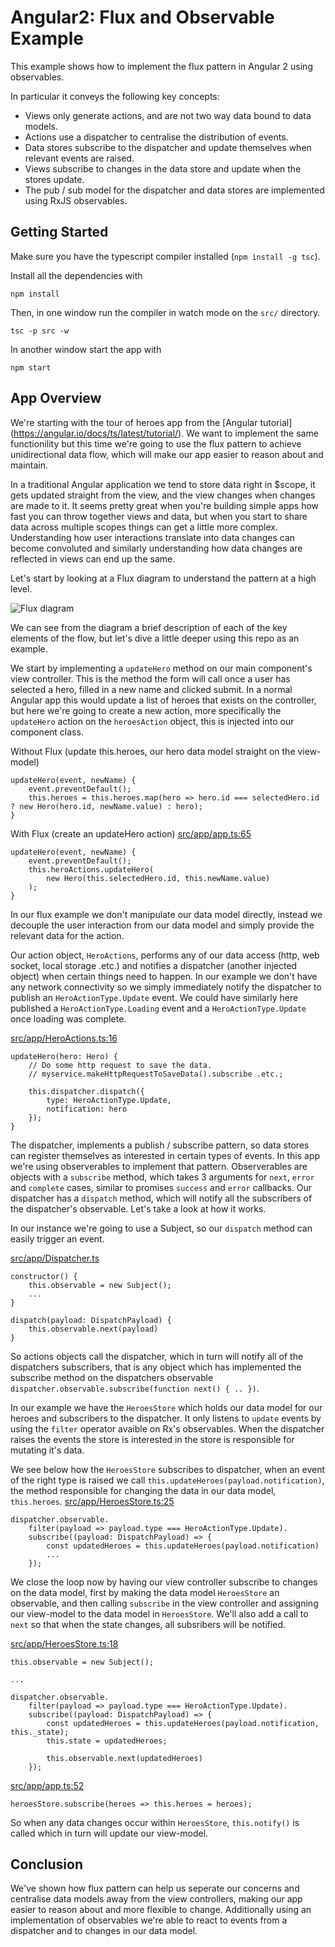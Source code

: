 Angular2: Flux and Observable Example
=====================================

This example shows how to implement the flux pattern in Angular 2 using observables.

In particular it conveys the following key concepts:
- Views only generate actions, and are not two way data bound to data models.
- Actions use a dispatcher to centralise the distribution of events.
- Data stores subscribe to the dispatcher and update themselves when relevant events are raised.
- Views subscribe to changes in the data store and update when the stores update.
- The pub / sub model for the dispatcher and data stores are implemented using RxJS observables.

Getting Started
---------------
Make sure you have the typescript compiler installed (`npm install -g tsc`).

Install all the dependencies with 
```
npm install
```

Then, in one window run the compiler in watch mode on the `src/` directory.
```
tsc -p src -w
```

In another window start the app with
```
npm start
```

App Overview
---------------

We're starting with the tour of heroes app from the [Angular tutorial] (https://angular.io/docs/ts/latest/tutorial/). We want to implement the same functionility but
this time we're going to use the flux pattern to achieve unidirectional data flow, which will make our app easier to reason about and maintain.

In a traditional Angular application we tend to store data right in $scope, it gets updated straight from the view, and the view changes when changes are made to it.
It seems pretty great when you're building simple apps how fast you can throw together views and data,
but when you start to share data across multiple scopes things can get a little more complex.
Understanding how user interactions translate into data changes can become convoluted and similarly understanding how data changes are reflected in views can end up the same. 

Let's start by looking at a Flux diagram to understand the pattern at a high level.

![Flux diagram](https://facebook.github.io/flux/img/flux-simple-f8-diagram-explained-1300w.png)  

We can see from the diagram a brief description of each of the key elements of the flow, but let's dive a little deeper using this repo as an example.

We start by implementing a `updateHero` method on our main component's view controller. This is the method the form will call once a user has selected a hero, filled in a new name and clicked submit.
In a normal Angular app this would update a list of heroes that exists on the controller, but here we're going to create a new action, more specifically the `updateHero` action on the `heroesAction` object, this is injected into our component class.

Without Flux (update this.heroes, our hero data model straight on the view-model)
```
updateHero(event, newName) {
	event.preventDefault();
	this.heroes = this.heroes.map(hero => hero.id === selectedHero.id ? new Hero(hero.id, newName.value) : hero);
}
```

With Flux (create an updateHero action)
[src/app/app.ts:65](https://github.com/edconolly/angular2-flux/blob/master/src/app/app.ts#L65)
```
updateHero(event, newName) {
	event.preventDefault();
	this.heroActions.updateHero(
		new Hero(this.selectedHero.id, this.newName.value)
	);
}
```

In our flux example we don't manipulate our data model directly, instead we decouple the user interaction from our data model and simply provide the relevant data for the action.

Our action object, `HeroActions`, performs any of our data access (http, web socket, local storage .etc.) and notifies a dispatcher (another injected object) when certain things need to happen.
In our example we don't have any network connectivity so we simply immediately notify the dispatcher to publish an `HeroActionType.Update` event.
We could have similarly here published a `HeroActionType.Loading` event and a `HeroActionType.Update` once loading was complete.

[src/app/HeroActions.ts:16](https://github.com/edconolly/angular2-flux/blob/master/src/app/HeroActions.ts#L16)
```
updateHero(hero: Hero) {
	// Do some http request to save the data.
	// myservice.makeHttpRequestToSaveData().subscribe .etc.;
	
	this.dispatcher.dispatch({
		type: HeroActionType.Update,
		notification: hero
	});
}
```

The dispatcher, implements a publish / subscribe pattern, so data stores can register themselves as interested in certain types of events.
In this app we're using observerables to implement that pattern. Observerables are objects with a `subscribe` method, which takes 3 arguments for `next`, `error` and `complete` cases, similar to promises `success` and `error` callbacks.
Our dispatcher has a `dispatch` method, which will notify all the subscribers of the dispatcher's observable. Let's take a look at how it works.

In our instance we're going to use a Subject, so our `dispatch` method can easily trigger an event.

[src/app/Dispatcher.ts](https://github.com/edconolly/angular2-flux/blob/master/src/app/Dispatcher.ts)
```
constructor() {
	this.observable = new Subject();
    ...
}

dispatch(payload: DispatchPayload) {
	this.observable.next(payload)
}
```

So actions objects call the dispatcher, which in turn will notify all of the dispatchers subscribers, that is any object which has implemented the subscribe method on the dispatchers observable `dispatcher.observable.subscribe(function next() { .. })`.

In our example we have the `HeroesStore` which holds our data model for our heroes and subscribers to the dispatcher. It only listens to `update` events by using the `filter` operator avaible on Rx's observables. When the dispatcher raises the events the store is interested in the store is responsible for mutating it's data.

We see below how the `HeroesStore` subscribes to dispatcher, when an event of the right type is raised we call `this.updateHeroes(payload.notification)`, the method responsible for changing the data in our data model, `this.heroes`.
[src/app/HeroesStore.ts:25](https://github.com/edconolly/angular2-flux/blob/master/src/app/HeroesStore.ts#L19)
```
dispatcher.observable.
	filter(payload => payload.type === HeroActionType.Update).
	subscribe((payload: DispatchPayload) => {
        const updatedHeroes = this.updateHeroes(payload.notification)
        ...
    });
``` 

We close the loop now by having our view controller subscribe to changes on the data model, first by making the data model `HeroesStore` an observable, and then calling `subscribe` in the view controller and assigning our view-model to the data model in `HeroesStore`.
We'll also add a call to `next` so that when the state changes, all subsribers will be notified.

[src/app/HeroesStore.ts:18](https://github.com/edconolly/angular2-flux/blob/master/src/app/HeroesStore.ts#L15)
```
this.observable = new Subject();

...

dispatcher.observable.
    filter(payload => payload.type === HeroActionType.Update).
    subscribe((payload: DispatchPayload) => {
        const updatedHeroes = this.updateHeroes(payload.notification, this._state);
        this.state = updatedHeroes;
        
        this.observable.next(updatedHeroes)
    });

```

[src/app/app.ts:52](https://github.com/edconolly/angular2-flux/blob/master/src/app/app.ts#L52)
```
heroesStore.subscribe(heroes => this.heroes = heroes);
```

So when any data changes occur within `HeroesStore`, `this.notify()` is called which in turn will update our view-model.

Conclusion
-----------
We've shown how flux pattern can help us seperate our concerns and centralise data models away from the view controllers, making our app easier to reason about and more flexible to change.
Additionally using an implementation of observables we're able to react to events from a dispatcher and to changes in our data model.  
